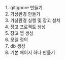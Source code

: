 1. gitignore 만들기
2. 가상환경 만들기
3. 가상환경 실행 및 장고 설치
4. 장고 프로젝트 생성
5. 장고 앱 생성
6. 모델 정의
7. db 생성
8. 기본 페이지 하나 만들기